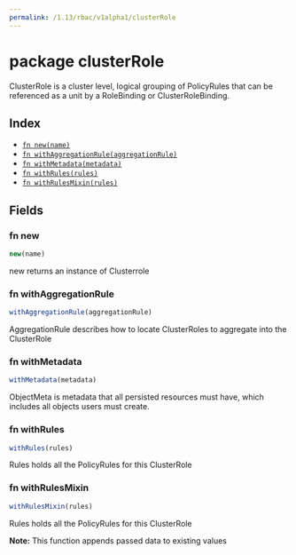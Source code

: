 ```yaml
---
permalink: /1.13/rbac/v1alpha1/clusterRole
---
```


# package clusterRole

ClusterRole is a cluster level, logical grouping of PolicyRules that can be referenced as a unit by a RoleBinding or ClusterRoleBinding.

## Index

* [`fn new(name)`](#fn-new)
* [`fn withAggregationRule(aggregationRule)`](#fn-withaggregationrule)
* [`fn withMetadata(metadata)`](#fn-withmetadata)
* [`fn withRules(rules)`](#fn-withrules)
* [`fn withRulesMixin(rules)`](#fn-withrulesmixin)

## Fields

### fn new

```ts
new(name)
```

new returns an instance of Clusterrole

### fn withAggregationRule

```ts
withAggregationRule(aggregationRule)
```

AggregationRule describes how to locate ClusterRoles to aggregate into the ClusterRole

### fn withMetadata

```ts
withMetadata(metadata)
```

ObjectMeta is metadata that all persisted resources must have, which includes all objects users must create.

### fn withRules

```ts
withRules(rules)
```

Rules holds all the PolicyRules for this ClusterRole

### fn withRulesMixin

```ts
withRulesMixin(rules)
```

Rules holds all the PolicyRules for this ClusterRole

**Note:** This function appends passed data to existing values